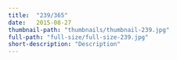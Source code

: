 ```yaml
---
title:  "239/365"
date:   2015-08-27
thumbnail-path: "thumbnails/thumbnail-239.jpg"
full-path: "full-size/full-size-239.jpg"
short-description: "Description"
---
```

